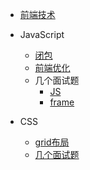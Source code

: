 - [前端技术](/interview/myNotebook.md)

- JavaScript
  - [闭包](closure.md)
  - [前端优化](optimize.md)
  - 几个面试题
    - [JS](interview/forJS.md)
    - [frame](interview/JSFrame.md)

- CSS
  - [grid布局](grid.md)
  - [几个面试题](/interview/forCSS.md)